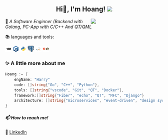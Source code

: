 <h2 align='center'> Hi👋, I'm Hoang! <img src="https://gophercises.com/img/gophercises_punching.gif" width="50"></h2>
<img align='right' src="https://media.tenor.com/IwxGErroyGAAAAAC/engineer-fixed.gif" width="230">
<p>💼<em> A Software Enginner (Backend with Golang, PC-App with C/C++ And QT/QML
</em></p>
<p>📚 languages and tools:</p>
<code><img height="20" src="https://raw.githubusercontent.com/github/explore/80688e429a7d4ef2fca1e82350fe8e3517d3494d/topics/go/go.png"></code>
<code><img height="20" src="https://raw.githubusercontent.com/github/explore/80688e429a7d4ef2fca1e82350fe8e3517d3494d/topics/cpp/cpp.png"></code>
<code><img height="20" src="https://raw.githubusercontent.com/github/explore/80688e429a7d4ef2fca1e82350fe8e3517d3494d/topics/python/python.png"></code>
<code><img height="20" src="https://raw.githubusercontent.com/github/explore/80688e429a7d4ef2fca1e82350fe8e3517d3494d/topics/postgresql/postgresql.png"></code>
<code><img height="20" src="https://raw.githubusercontent.com/github/explore/80688e429a7d4ef2fca1e82350fe8e3517d3494d/topics/mysql/mysql.png"></code>
<code><img height="20" src="https://raw.githubusercontent.com/github/explore/80688e429a7d4ef2fca1e82350fe8e3517d3494d/topics/git/git.png"></code>

### ✨ A little more about me  

```go
Hoang := {
    engName: "Harry"
    code: []string{"Go", "C++", "Python"},
    tools: []string{"vscode", "Git", "QT", "Docker"},
    framework:[]string{"Fiber", "echo", "QT", "MFC", "Django"}
    architecture: []string{"microservices", "event-driven", "design system pattern", "DDD", "Clean architecture", "Saga Pattern"},
}
```


##### 📫 How to reach me!
:office: [LinkedIn](https://www.linkedin.com/in/mai-hoang-256206144/)
